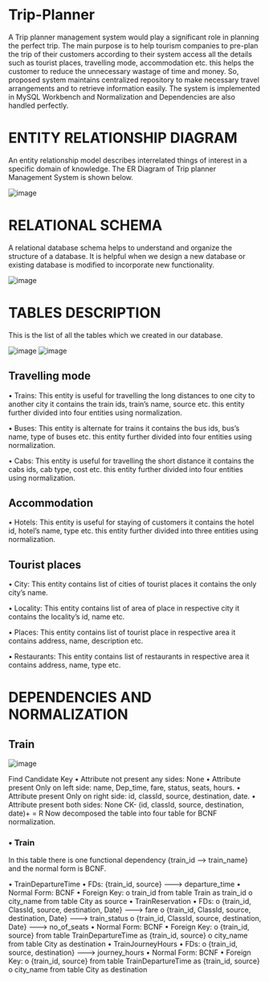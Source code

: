 # Trip-Planner

A Trip planner management system would play a significant role in 
planning the perfect trip. The main purpose is to help tourism 
companies to pre-plan the trip of their customers according to their 
system access all the details such as tourist places, travelling mode, 
accommodation etc. this helps the customer to reduce the unnecessary 
wastage of time and money. So, proposed system maintains centralized 
repository to make necessary travel arrangements and to retrieve 
information easily.
The system is implemented in MySQL Workbench and 
Normalization and Dependencies are also handled perfectly.

# ENTITY RELATIONSHIP DIAGRAM
An entity relationship model describes interrelated things of interest in 
a specific domain of knowledge. The ER Diagram of Trip planner 
Management System is shown below.

![image](https://user-images.githubusercontent.com/91787844/186564111-af99e359-6c4e-4e08-96c4-755f64f38a80.png)

# RELATIONAL SCHEMA
A relational database schema helps to understand and organize the 
structure of a database. It is helpful when we design a new database or 
existing database is modified to incorporate new functionality.

![image](https://user-images.githubusercontent.com/91787844/186564330-3e0f33f1-e79e-4240-bbe6-b3663a6ce332.png)


# TABLES DESCRIPTION
This is the list of all the tables which we created in our database.


![image](https://user-images.githubusercontent.com/91787844/236265793-299da857-56b7-4a84-979e-3ca147e1c75d.png)
![image](https://user-images.githubusercontent.com/91787844/236265823-022f06e4-cb6f-4550-b211-1d6599dac8a5.png)

 ## Travelling mode
• Trains: This entity is useful for travelling the long distances to 
one city to another city it contains the train ids, train’s name, 
source etc. this entity further divided into four entities using 
normalization.

• Buses: This entity is alternate for trains it contains the bus ids, 
bus’s name, type of buses etc. this entity further divided into four 
entities using normalization.

• Cabs: This entity is useful for travelling the short distance it 
contains the cabs ids, cab type, cost etc. this entity further divided 
into four entities using normalization.

## Accommodation
• Hotels: This entity is useful for staying of customers it contains 
the hotel id, hotel’s name, type etc. this entity further divided into 
three entities using normalization.

## Tourist places
• City: This entity contains list of cities of tourist places it contains 
the only city’s name.

• Locality: This entity contains list of area of place in respective 
city it contains the locality’s id, name etc.

• Places: This entity contains list of tourist place in respective area 
it contains address, name, description etc.

• Restaurants: This entity contains list of restaurants in respective 
area it contains address, name, type etc.

# DEPENDENCIES AND NORMALIZATION
## Train 

![image](https://user-images.githubusercontent.com/91787844/236267157-e4b1bbec-57da-4fbc-972b-0aea86af134c.png)

Find Candidate Key
•	Attribute not present any sides: None
•	Attribute present Only on left side: name, Dep_time, fare, status, seats, hours.
•	Attribute present Only on right side: id, classId, source, destination, date.
•	Attribute present both sides: None
CK- (id, classId, source, destination, date)+ = R
Now decomposed the table into four table for BCNF normalization.

### •	Train
In this table there is one functional dependency 
{train_id --> train_name} and the normal form is BCNF.

•	TrainDepartureTime
  •	FDs: {train_id, source} ---> departure_time 
  •	Normal Form: BCNF 
  •	Foreign Key:
    o	train_id from table Train as train_id
    o	city_name from table City as source
•	TrainReservation
  •	FDs:
    o	{train_id, ClassId, source, destination, Date} ---> fare 
    o	{train_id, ClassId, source, destination, Date} ---> train_status 
    o	{train_id, ClassId, source, destination, Date} ---> no_of_seats 
  •	Normal Form: BCNF
  •	Foreign Key:
    o	{train_id, source} from table TrainDepartureTime as {train_id, source}
    o	city_name from table City as destination 
•	TrainJourneyHours
  •	FDs:
    o	{train_id, source, destination} ---> journey_hours 
  •	Normal Form: BCNF
  •	Foreign Key:
    o	{train_id, source} from table TrainDepartureTime as {train_id, source}
    o	city_name from table City as destination
